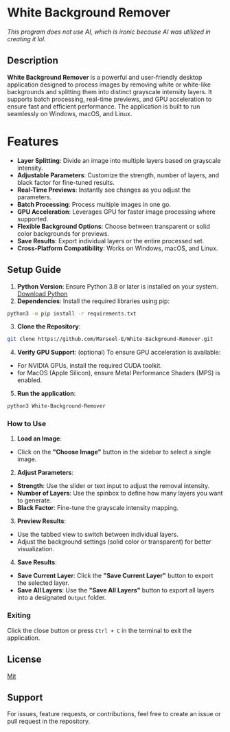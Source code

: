 # White Background Remover
*This program does not use AI, which is ironic because AI was utilized in creating it lol.*
## Description
**White Background Remover** is a powerful and user-friendly desktop application designed to process images by removing white or white-like backgrounds and splitting them into distinct grayscale intensity layers. It supports batch processing, real-time previews, and GPU acceleration to ensure fast and efficient performance. The application is built to run seamlessly on Windows, macOS, and Linux.

# Features
- **Layer Splitting**: Divide an image into multiple layers based on grayscale intensity.
- **Adjustable Parameters**: Customize the strength, number of layers, and black factor for fine-tuned results.
- **Real-Time Previews**: Instantly see changes as you adjust the parameters.
- **Batch Processing**: Process multiple images in one go.
- **GPU Acceleration**: Leverages GPU for faster image processing where supported.
- **Flexible Background Options**: Choose between transparent or solid color backgrounds for previews.
- **Save Results**: Export individual layers or the entire processed set.
- **Cross-Platform Compatibility**: Works on Windows, macOS, and Linux.

## Setup Guide
1. **Python Version**:
Ensure Python 3.8 or later is installed on your system. [Download Python](https://www.python.org/downloads/)
2. **Dependencies**:
Install the required libraries using pip:
```bash
python3 -m pip install -r requirements.txt
```
3. **Clone the Repository**:
```bash
git clone https://github.com/Marseel-E/White-Background-Remover.git
```
4. **Verify GPU Support**: (optional)
To ensure GPU acceleration is available:
  - For NVIDIA GPUs, install the required CUDA toolkit.
  - for MacOS (Apple Silicon), ensure Metal Performance Shaders (MPS) is enabled.
5. **Run the application**:
```bash
python3 White-Background-Remover
```

### How to Use
1. **Load an Image**:
  - Click on the **"Choose Image"** button in the sidebar to select a single image.
2. **Adjust Parameters**:
  - **Strength**: Use the slider or text input to adjust the removal intensity.
  - **Number of Layers**: Use the spinbox to define how many layers you want to generate.
  - **Black Factor**: Fine-tune the grayscale intensity mapping.
3. **Preview Results**:
  - Use the tabbed view to switch between individual layers.
  - Adjust the background settings (solid color or transparent) for better visualization.
4. **Save Results**:
  - **Save Current Layer**: Click the **"Save Current Layer"** button to export the selected layer.
  - **Save All Layers**: Use the **"Save All Layers"** button to export all layers into a designated `Output` folder.

### Exiting
Click the close button or press `Ctrl + C` in the terminal to exit the application.

## License
[Mit](https://en.wikipedia.org/wiki/MIT_License)

## Support
For issues, feature requests, or contributions, feel free to create an issue or pull request in the repository.
